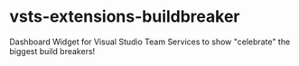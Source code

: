 # vsts-extensions-buildbreaker
Dashboard Widget for Visual Studio Team Services to show "celebrate" the biggest build breakers!
